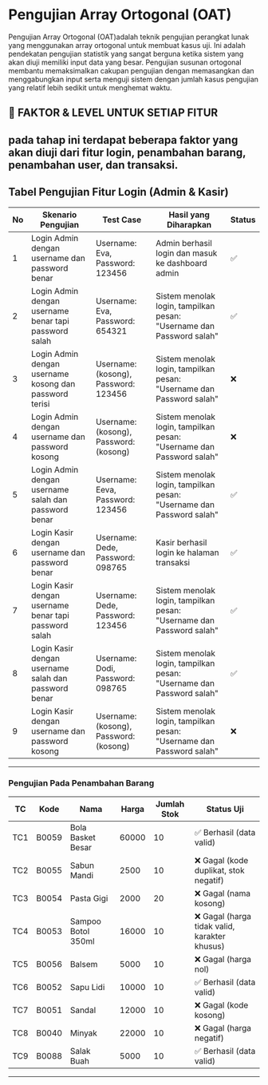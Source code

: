 # Pengujian Array Ortogonal (OAT) 
  Pengujian Array Ortogonal (OAT)adalah teknik pengujian perangkat lunak yang menggunakan array ortogonal untuk membuat kasus uji. Ini adalah pendekatan
  pengujian statistik yang sangat berguna ketika sistem yang akan diuji memiliki input data yang besar. Pengujian susunan ortogonal membantu memaksimalkan 
  cakupan pengujian dengan memasangkan dan menggabungkan input serta menguji sistem dengan
  jumlah kasus pengujian yang relatif lebih sedikit untuk menghemat waktu.
   
🧩 FAKTOR & LEVEL UNTUK SETIAP FITUR
--
pada tahap ini terdapat beberapa faktor yang akan  diuji dari fitur login, penambahan barang, penambahan user, dan transaksi.
---
## Tabel Pengujian Fitur Login (Admin & Kasir) 
| No | Skenario Pengujian                                       | Test Case                                               | Hasil yang Diharapkan                                                   | Status |
|----|----------------------------------------------------------|----------------------------------------------------------|-------------------------------------------------------------------------|--------|
| 1  | Login Admin dengan username dan password benar           | Username: Eva, Password: 123456                          | Admin berhasil login dan masuk ke dashboard admin                      | ✅     |
| 2  | Login Admin dengan username benar tapi password salah    | Username: Eva, Password: 654321                          | Sistem menolak login, tampilkan pesan: "Username dan Password salah"   | ✅     |
| 3  | Login Admin dengan username kosong dan password terisi   | Username: (kosong), Password: 123456                     | Sistem menolak login, tampilkan pesan: "Username dan Password salah"                         | ❌     |
| 4  | Login Admin dengan username dan password kosong          | Username: (kosong), Password: (kosong)                   | Sistem menolak login, tampilkan pesan: "Username dan Password salah"             | ❌     |
| 5  | Login Admin dengan username salah dan password benar     | Username: Eeva, Password: 123456                         | Sistem menolak login, tampilkan pesan: "Username dan Password salah"   | ✅     |
| 6  | Login Kasir dengan username dan password benar           | Username: Dede, Password: 098765                         | Kasir berhasil login ke halaman transaksi                              | ✅     |
| 7  | Login Kasir dengan username benar tapi password salah    | Username: Dede, Password: 123456                         | Sistem menolak login, tampilkan pesan: "Username dan Password salah"   | ✅     |
| 8  | Login Kasir dengan username salah dan password benar     | Username: Dodi, Password: 098765                         | Sistem menolak login, tampilkan pesan: "Username dan Password salah"   | ✅     |
| 9  | Login Kasir dengan username dan password kosong          | Username: (kosong), Password: (kosong)                   | Sistem menolak login, tampilkan pesan: "Username dan Password salah"   | ❌     |
---
### Pengujian Pada Penambahan Barang
| TC  | Kode   | Nama               | Harga  | Jumlah Stok | Status Uji                                |
|-----|--------|--------------------|--------|--------------|--------------------------------------------|
| TC1 | B0059  | Bola Basket Besar  | 60000  | 10           | ✅ Berhasil (data valid)                   |
| TC2 | B0055  | Sabun Mandi        | 2500   | 10           | ❌ Gagal (kode duplikat, stok negatif)     |
| TC3 | B0054  | Pasta Gigi         | 2000   | 20           | ❌ Gagal (nama kosong)                     |
| TC4 | B0053  | Sampoo Botol 350ml | 16000  | 10           | ❌ Gagal (harga tidak valid, karakter khusus) |
| TC5 | B0056  | Balsem             | 5000   | 10           | ❌ Gagal (harga nol)                       |
| TC6 | B0052  | Sapu Lidi          | 10000  | 10           | ✅ Berhasil (data valid)                   |
| TC7 | B0051  | Sandal             | 12000  | 10           | ❌ Gagal (kode kosong)                     |
| TC8 | B0040  | Minyak             | 22000  | 10           | ❌ Gagal (harga negatif)                   |
| TC9 | B0088  | Salak Buah         | 5000   | 10           | ✅ Berhasil (data valid)                   |
---


